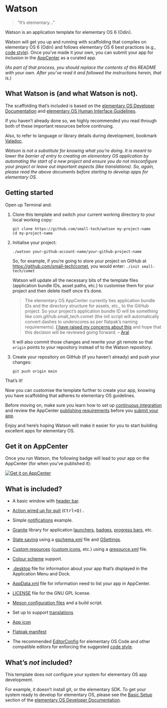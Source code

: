 # Watson

> “It’s elementary…”

Watson is an application template for elementary OS 6 (Odin).

Watson will get you up and running with scaffolding that compiles on elementary OS 6 (Odin) and follows elementary OS 6 best practices (e.g., [code style](https://docs.elementary.io/develop/writing-apps/code-style)). Once you’ve made it your own, you can submit your app for inclusion in the [AppCenter](https://docs.elementary.io/develop/appcenter/publishing-requirements) as a curated app.

_(As part of that process, you should replace the contents of this README with your own. After you’ve read it and followed the instructions herein, that is.)_

## What Watson is (and what Watson is not).

The scaffolding that’s included is based on the [elementary OS Developer Documentation](https://docs.elementary.io/develop/) and [elementary OS Human Interface Guidelines](https://docs.elementary.io/hig/).

If you haven’t already done so, we highly recommended you read through both of these important resources before continuing.

Also, to refer to language or library details during development, bookmark [Valadoc](https://valadoc.org/).

_Watson is not a substitute for knowing what you’re doing. It is meant to lower the barrier of entry to creating an elementary OS application by automating the start of a new project and ensure you do not misconfigure your project or leave out important aspects (like translations). So, again, please read the above documents before starting to develop apps for elementary OS._

## Getting started

Open up Terminal and:

1. Clone this template and switch your current working directory to your local working copy:

    ```shell
    git clone https://github.com/small-tech/watson my-project-name
    cd my-project-name
    ```

1. Initialise your project:

    ```shell
    ./watson your-github-account-name/your-github-project-name
    ```

    So, for example, if you’re going to store your project on GitHub at https://github.com/small-tech/comet, you would enter: `./init small-tech/comet`

    Watson will update all the necessary bits of the template files (application bundle IDs, asset paths, etc.) to customise them for your project and then delete itself once it’s done.

    > The elementary OS AppCenter currently ties application bundle IDs and the directory structure for assets, etc., to the GitHub project. So your project’s application bundle ID will be something like com.github.small_tech.comet (the init script will automatically convert dashes to underscores as per flatpak’s naming requirements). [I have raised my concerns about this](https://github.com/elementary/appcenter/discussions/1622) and hope that this decision will be reviewed going forward. – [Aral](https://ar.al)

    It will also commit those changes and rewrite your git remote so that `origin` points to your repository instead of to the Watson repository.

2. Create your repository on GitHub (if you haven’t already) and push your changes:

    ```shell
    git push origin main
    ```

That’s it!

Now you can customise the template further to create your app, knowing you have scaffolding that adheres to elementary OS guidelines.

Before moving on, make sure you learn how to set up [continuous integration](https://docs.elementary.io/develop/writing-apps/our-first-app/continuous-integration) and review the AppCenter [publishing requirements](https://docs.elementary.io/develop/appcenter/publishing-requirements) before you [submit your app](https://developer.elementary.io/).

Enjoy and here’s hoping Watson will make it easier for you to start building excellent apps for elementary OS.

## Get it on AppCenter

Once you run Watson, the following badge will lead to your app on the AppCenter (for when you’ve published it):

[![Get it on AppCenter](https://appcenter.elementary.io/badge.svg)](https://appcenter.elementary.io/com.github.USER.REPO)

## What is included?

  - A basic window with [header bar](https://docs.elementary.io/develop/apis/actions#gtk-headerbar).

  - [Action wired up for quit](https://docs.elementary.io/develop/apis/actions#glib-simpleaction) (<kbd>Ctrl</kdb>+<kbd>Q</kbd>).

  - Simple [notifications](https://docs.elementary.io/develop/apis/notifications) example.

  - [Granite](https://valadoc.org/granite/Granite.html) library for application [launchers](https://docs.elementary.io/develop/apis/launchers), [badges](https://docs.elementary.io/develop/apis/launchers#badges), [progress bars](https://docs.elementary.io/develop/apis/launchers#progress-bars), etc.

  - [State saving](https://docs.elementary.io/develop/apis/state-saving) using a [gschema.xml](https://docs.elementary.io/develop/apis/state-saving#define-settings-keys) file and [GSettings](https://valadoc.org/gio-2.0/GLib.Settings.html).

  - [Custom resources](https://docs.elementary.io/develop/apis/gresource) ([custom icons](https://docs.elementary.io/develop/apis/gresource#icons), etc.) using a [gresource.xml](https://docs.elementary.io/develop/apis/gresource) file.

  - [Colour scheme](https://docs.elementary.io/develop/apis/color-scheme) support.

  - [.desktop](https://docs.elementary.io/develop/writing-apps/our-first-app#the-desktop-file) file for information about your app that’s displayed in the Application Menu and Dock.

  - [AppData.xml](https://docs.elementary.io/develop/writing-apps/our-first-app#appdata-xml) file for information need to list your app in AppCenter.

  - [LICENSE](https://docs.elementary.io/develop/writing-apps/our-first-app#legal-stuff) file for the GNU GPL license.

  - [Meson configuration files](https://docs.elementary.io/develop/writing-apps/our-first-app/the-build-system) and a build script.
  - Set up to support [translations](https://docs.elementary.io/develop/writing-apps/our-first-app/translations)

  - [App icon](https://docs.elementary.io/develop/writing-apps/our-first-app/icons)

  - [Flatpak manifest](https://docs.elementary.io/develop/writing-apps/our-first-app/packaging)

  - The recommended [EditorConfig](https://docs.elementary.io/develop/writing-apps/code-style#editorconfig) for elementary OS Code and other compatible editors for enforcing the suggested [code style](https://docs.elementary.io/develop/writing-apps/code-style).


## What’s _not_ included?

This template does not configure your system for elementary OS app development.

For example, it doesn’t install git, or the elementary SDK. To get your system ready to develop for elementary OS, please see the [Basic Setup](https://docs.elementary.io/develop/writing-apps/the-basic-setup) section of the [elementary OS Developer Documentation](https://docs.elementary.io/develop/).
